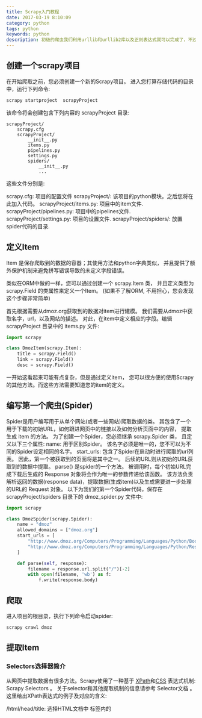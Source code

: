 ```yaml
---
title: Scrapy入门教程
date: 2017-03-19 8:10:09
category: python
tags: python
keywords: python
description: 初级的爬虫我们利用urllib和urllib2库以及正则表达式就可以完成了，不过还有更加强大的工具，爬虫框架Scrapy
---
```

## 创建一个scrapy项目
在开始爬取之前，您必须创建一个新的Scrapy项目。 进入您打算存储代码的目录中，运行下列命令:
```python
scrapy startproject  scrapyProject
```
该命令将会创建包含下列内容的 scrapyProject 目录:
```
scrapyProject/
    scrapy.cfg
    scrapyProject/
        __init__.py
        items.py
        pipelines.py
        settings.py
        spiders/
            __init__.py
            ...
```
这些文件分别是:

scrapy.cfg: 项目的配置文件
scrapyProject/: 该项目的python模块。之后您将在此加入代码。
scrapyProject/items.py: 项目中的item文件.
scrapyProject/pipelines.py: 项目中的pipelines文件.
scrapyProject/settings.py: 项目的设置文件.
scrapyProject/spiders/: 放置spider代码的目录.
## 定义Item
Item 是保存爬取到的数据的容器；其使用方法和python字典类似， 并且提供了额外保护机制来避免拼写错误导致的未定义字段错误。

类似在ORM中做的一样，您可以通过创建一个 scrapy.Item 类， 并且定义类型为 scrapy.Field 的类属性来定义一个Item。 (如果不了解ORM, 不用担心，您会发现这个步骤非常简单)

首先根据需要从dmoz.org获取到的数据对item进行建模。 我们需要从dmoz中获取名字，url，以及网站的描述。 对此，在item中定义相应的字段。编辑 scrapyProject 目录中的 items.py 文件:
```python
import scrapy

class DmozItem(scrapy.Item):
    title = scrapy.Field()
    link = scrapy.Field()
    desc = scrapy.Field()
```
一开始这看起来可能有点复杂，但是通过定义item， 您可以很方便的使用Scrapy的其他方法。而这些方法需要知道您的item的定义。
## 编写第一个爬虫(Spider)
Spider是用户编写用于从单个网站(或者一些网站)爬取数据的类。
其包含了一个用于下载的初始URL，如何跟进网页中的链接以及如何分析页面中的内容， 提取生成 item 的方法。
为了创建一个Spider，您必须继承 scrapy.Spider 类， 且定义以下三个属性:
name: 用于区别Spider。 该名字必须是唯一的，您不可以为不同的Spider设定相同的名字。
start_urls: 包含了Spider在启动时进行爬取的url列表。 因此，第一个被获取到的页面将是其中之一。 后续的URL则从初始的URL获取到的数据中提取。
parse() 是spider的一个方法。 被调用时，每个初始URL完成下载后生成的 Response 对象将会作为唯一的参数传递给该函数。 该方法负责解析返回的数据(response data)，提取数据(生成item)以及生成需要进一步处理的URL的 Request 对象。
以下为我们的第一个Spider代码，保存在 scrapyProject/spiders 目录下的 dmoz_spider.py 文件中:
```python
import scrapy

class DmozSpider(scrapy.Spider):
    name = "dmoz"
    allowed_domains = ["dmoz.org"]
    start_urls = [
        "http://www.dmoz.org/Computers/Programming/Languages/Python/Books/",
        "http://www.dmoz.org/Computers/Programming/Languages/Python/Resources/"
    ]

    def parse(self, response):
        filename = response.url.split("/")[-2]
        with open(filename, 'wb') as f:
            f.write(response.body)
```
## 爬取
进入项目的根目录，执行下列命令启动spider:
```python
scrapy crawl dmoz
```
## 提取Item
### Selectors选择器简介
从网页中提取数据有很多方法。Scrapy使用了一种基于 [XPath](https://www.w3.org/TR/xpath/)和[CSS](https://www.w3.org/TR/selectors/) 表达式机制: Scrapy Selectors 。 关于selector和其他提取机制的信息请参考 Selector文档 。
这里给出XPath表达式的例子及对应的含义:

/html/head/title: 选择HTML文档中 <head> 标签内的 <title> 元素
/html/head/title/text(): 选择上面提到的 <title> 元素的文字
//td: 选择所有的 <td> 元素
//div[@class="mine"]: 选择所有具有 class="mine" 属性的 div 元素
上边仅仅是几个简单的XPath例子，XPath实际上要比这远远强大的多。
为了配合XPath，Scrapy除了提供了 Selector 之外，还提供了方法来避免每次从response中提取数据时生成selector的麻烦。
Selector有四个基本的方法(点击相应的方法可以看到详细的API文档):
xpath(): 传入xpath表达式，返回该表达式所对应的所有节点的selector list列表 。
css(): 传入CSS表达式，返回该表达式所对应的所有节点的selector list列表.
extract(): 序列化该节点为unicode字符串并返回list。
re(): 根据传入的正则表达式对数据进行提取，返回unicode字符串list列表。
### 在Shell中尝试Selector选择器
为了介绍Selector的使用方法，接下来我们将要使用内置的 Scrapy shell 。Scrapy Shell需要您预装好IPython(一个扩展的Python终端)。

您需要进入项目的根目录，执行下列命令来启动shell:
```
scrapy shell "http://www.dmoz.org/Computers/Programming/Languages/Python/Books/"
```


